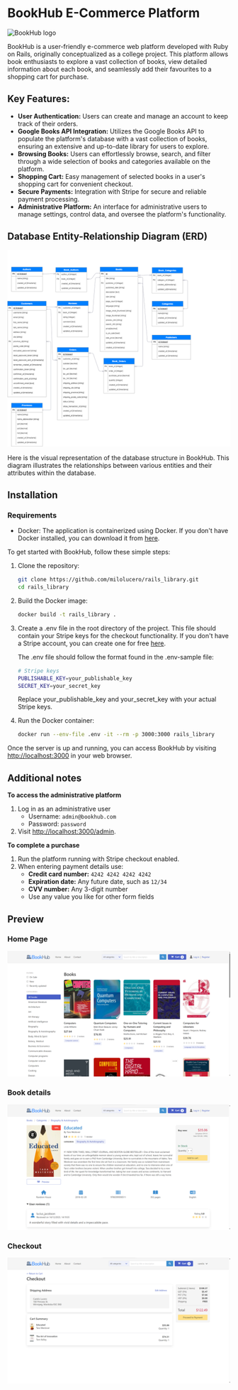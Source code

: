 # BookHub E-Commerce Platform

<img src="app/assets/images/bookhub_logo.svg" alt="BookHub logo" width="300">

BookHub is a user-friendly e-commerce web platform developed with Ruby on Rails, originally conceptualized as a college project. This platform allows book enthusiasts to explore a vast collection of books, view detailed information about each book, and seamlessly add their favourites to a shopping cart for purchase.

## Key Features:

- **User Authentication:** Users can create and manage an account to keep track of their orders.
- **Google Books API Integration:** Utilizes the Google Books API to populate the platform's database with a vast collection of books, ensuring an extensive and up-to-date library for users to explore.
- **Browsing Books:** Users can effortlessly browse, search, and filter through a wide selection of books and categories available on the platform.
- **Shopping Cart:** Easy management of selected books in a user's shopping cart for convenient checkout.
- **Secure Payments:** Integration with Stripe for secure and reliable payment processing.
- **Administrative Platform:** An interface for administrative users to manage settings, control data, and oversee the platform's functionality.

## Database Entity-Relationship Diagram (ERD)

![Database ERD](db/erd.png)

Here is the visual representation of the database structure in BookHub. This diagram illustrates the relationships between various entities and their attributes within the database.

## Installation

### Requirements
- Docker: The application is containerized using Docker. If you don't have Docker installed, you can download it from [here](https://www.docker.com/products/docker-desktop).

To get started with BookHub, follow these simple steps:

1. Clone the repository:

   ```bash
   git clone https://github.com/milolucero/rails_library.git
   cd rails_library
   ```

2. Build the Docker image:

   ```bash
   docker build -t rails_library .
   ```

3. Create a .env file in the root directory of the project. This file should contain your Stripe keys for the checkout functionality. If you don't have a Stripe account, you can create one for free [here](https://dashboard.stripe.com/register).

   The .env file should follow the format found in the .env-sample file:

   ```bash
   # Stripe keys
   PUBLISHABLE_KEY=your_publishable_key
   SECRET_KEY=your_secret_key
   ```

   Replace your_publishable_key and your_secret_key with your actual Stripe keys.

4. Run the Docker container:

   ```bash
   docker run --env-file .env -it --rm -p 3000:3000 rails_library
   ```

Once the server is up and running, you can access BookHub by visiting [http://localhost:3000](http://localhost:3000) in your web browser.

## Additional notes

**To access the administrative platform**

1. Log in as an administrative user
   - Username: `admin@bookhub.com`
   - Password: `password`
2. Visit [http://localhost:3000/admin](http://localhost:3000/admin).

**To complete a purchase**

1. Run the platform running with Stripe checkout enabled.
2. When entering payment details use:
   - **Credit card number:** `4242 4242 4242 4242`
   - **Expiration date:** Any future date, such as `12/34`
   - **CVV number:** Any 3-digit number
   - Use any value you like for other form fields

## Preview

### Home Page

![Homepage](app/assets/images/preview/homepage.png)

### Book details

![Homepage](app/assets/images/preview/book_details.png)

### Checkout

![Homepage](app/assets/images/preview/checkout.png)
